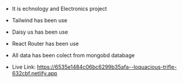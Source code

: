 - It is echnology and Electronics project
- Tailwind has been use
- Daisy us has been use
- React Router has been use
- All data has been colect from mongobd databage

- Live Link: https://6535e1484c06bc6299b35afa--loquacious-trifle-632cbf.netlify.app



